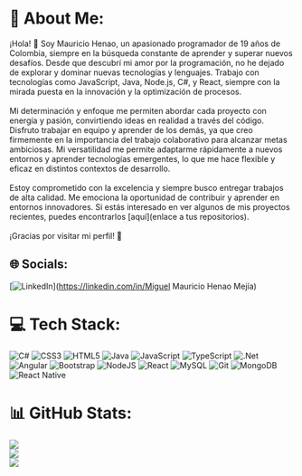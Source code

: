# 💫 About Me:
¡Hola! 👋 Soy Mauricio Henao, un apasionado programador de 19 años de Colombia, siempre en la búsqueda constante de aprender y superar nuevos desafíos. Desde que descubrí mi amor por la programación, no he dejado de explorar y dominar nuevas tecnologías y lenguajes. Trabajo con tecnologías como JavaScript, Java, Node.js, C#, y React, siempre con la mirada puesta en la innovación y la optimización de procesos.<br><br>Mi determinación y enfoque me permiten abordar cada proyecto con energía y pasión, convirtiendo ideas en realidad a través del código. Disfruto trabajar en equipo y aprender de los demás, ya que creo firmemente en la importancia del trabajo colaborativo para alcanzar metas ambiciosas. Mi versatilidad me permite adaptarme rápidamente a nuevos entornos y aprender tecnologías emergentes, lo que me hace flexible y eficaz en distintos contextos de desarrollo.<br><br>Estoy comprometido con la excelencia y siempre busco entregar trabajos de alta calidad. Me emociona la oportunidad de contribuir y aprender en entornos innovadores. Si estás interesado en ver algunos de mis proyectos recientes, puedes encontrarlos [aquí](enlace a tus repositorios).<br><br>¡Gracias por visitar mi perfil! 🚀<br>


## 🌐 Socials:
[![LinkedIn](https://img.shields.io/badge/LinkedIn-%230077B5.svg?logo=linkedin&logoColor=white)](https://linkedin.com/in/Miguel Mauricio Henao Mejía) 

# 💻 Tech Stack:
![C#](https://img.shields.io/badge/c%23-%23239120.svg?style=plastic&logo=csharp&logoColor=white) ![CSS3](https://img.shields.io/badge/css3-%231572B6.svg?style=plastic&logo=css3&logoColor=white) ![HTML5](https://img.shields.io/badge/html5-%23E34F26.svg?style=plastic&logo=html5&logoColor=white) ![Java](https://img.shields.io/badge/java-%23ED8B00.svg?style=plastic&logo=openjdk&logoColor=white) ![JavaScript](https://img.shields.io/badge/javascript-%23323330.svg?style=plastic&logo=javascript&logoColor=%23F7DF1E) ![TypeScript](https://img.shields.io/badge/typescript-%23007ACC.svg?style=plastic&logo=typescript&logoColor=white) ![.Net](https://img.shields.io/badge/.NET-5C2D91?style=plastic&logo=.net&logoColor=white) ![Angular](https://img.shields.io/badge/angular-%23DD0031.svg?style=plastic&logo=angular&logoColor=white) ![Bootstrap](https://img.shields.io/badge/bootstrap-%238511FA.svg?style=plastic&logo=bootstrap&logoColor=white) ![NodeJS](https://img.shields.io/badge/node.js-6DA55F?style=plastic&logo=node.js&logoColor=white) ![React](https://img.shields.io/badge/react-%2320232a.svg?style=plastic&logo=react&logoColor=%2361DAFB) ![MySQL](https://img.shields.io/badge/mysql-4479A1.svg?style=plastic&logo=mysql&logoColor=white) ![Git](https://img.shields.io/badge/git-%23F05033.svg?style=plastic&logo=git&logoColor=white) ![MongoDB](https://img.shields.io/badge/MongoDB-%234ea94b.svg?style=plastic&logo=mongodb&logoColor=white) ![React Native](https://img.shields.io/badge/react_native-%2320232a.svg?style=plastic&logo=react&logoColor=%2361DAFB)
# 📊 GitHub Stats:
![](https://github-readme-stats.vercel.app/api?username=mauro258&theme=radical&hide_border=true&include_all_commits=true&count_private=false)<br/>
![](https://github-readme-streak-stats.herokuapp.com/?user=mauro258&theme=radical&hide_border=true)<br/>
![](https://github-readme-stats.vercel.app/api/top-langs/?username=mauro258&theme=radical&hide_border=true&include_all_commits=true&count_private=false&layout=compact)

<!-- Proudly created with GPRM ( https://gprm.itsvg.in ) -->
